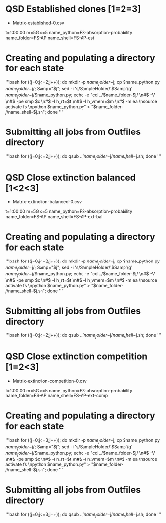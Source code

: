 # QSD Established clones [1=2=3]

- Matrix-established-0.csv

t=1:00:00
m=5G
c=5
name_python=FS-absorption-probability
name_folder=FS-AP
name_shell=FS-AP-est

# Creating and populating a directory for each state
'''bash
for ((j=0;j<=2;j++));
do mkdir -p $name_folder-$j;
cp $name_python.py $name_folder-$j/;
Samp="$j";
sed -i 's/SampleHolder/'$Samp'/g' $name_folder-$j/$name_python.py;
echo -e "cd ../$name_folder-$j/ \n#$ -V \n#$ -pe smp $c \n#$ -l h_rt=$t \n#$ -l h_vmem=$m \n#$ -m ea \nsource activate fs \npython $name_python.py" > "$name_folder-$j/$name_shell-$j.sh";
done
'''

# Submitting all jobs from Outfiles directory
'''bash
for ((j=0;j<=2;j++));
do qsub ../$name_folder-$j/$name_shell-$j.sh;
done
'''

# QSD Close extinction balanced [1<2<3]

- Matrix-extinction-balanced-0.csv

t=1:00:00
m=5G
c=5
name_python=FS-absorption-probability
name_folder=FS-AP
name_shell=FS-AP-ext-bal

# Creating and populating a directory for each state
'''bash
for ((j=0;j<=2;j++));
do mkdir -p $name_folder-$j;
cp $name_python.py $name_folder-$j/;
Samp="$j";
sed -i 's/SampleHolder/'$Samp'/g' $name_folder-$j/$name_python.py;
echo -e "cd ../$name_folder-$j/ \n#$ -V \n#$ -pe smp $c \n#$ -l h_rt=$t \n#$ -l h_vmem=$m \n#$ -m ea \nsource activate fs \npython $name_python.py" > "$name_folder-$j/$name_shell-$j.sh";
done
'''

# Submitting all jobs from Outfiles directory
'''bash
for ((j=0;j<=2;j++));
do qsub ../$name_folder-$j/$name_shell-$j.sh;
done
'''

# QSD Close extinction competition [1=2<3]

- Matrix-extinction-competition-0.csv

t=1:00:00
m=5G
c=5
name_python=FS-absorption-probability
name_folder=FS-AP
name_shell=FS-AP-ext-comp

# Creating and populating a directory for each state
'''bash
for ((j=0;j<=3;j++));
do mkdir -p $name_folder-$j;
cp $name_python.py $name_folder-$j/;
Samp="$j";
sed -i 's/SampleHolder/'$Samp'/g' $name_folder-$j/$name_python.py;
echo -e "cd ../$name_folder-$j/ \n#$ -V \n#$ -pe smp $c \n#$ -l h_rt=$t \n#$ -l h_vmem=$m \n#$ -m ea \nsource activate fs \npython $name_python.py" > "$name_folder-$j/$name_shell-$j.sh";
done
'''

# Submitting all jobs from Outfiles directory
'''bash
for ((j=0;j<=3;j++));
do qsub ../$name_folder-$j/$name_shell-$j.sh;
done
'''